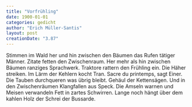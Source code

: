```yaml
---
title: "Vorfrühling"
date: 1900-01-01
categories: gedicht
author: "Erich Müller-Santis"
layout: post
creationDate: "3.87"
---
```

Stimmen im Wald her
und hin zwischen den Bäumen das Rufen
tätiger Männer.
Zitate fetten
den Zwischenraum.
Her mehr als hin zwischen Bäumen
ranziges Sprachwerk.
Traktore rattern den Frühling ein.
Die Häher streiken.
Im Lärm der Kehlern kocht Tran.
Sacre du printemps, sagt Einer.
Die Tauben durchqueren
was übrig bleibt.
Gehäul der Kettensägen.
Und in den Zwischenräumen
Klangfallen aus Speck.
Die Amseln warnen
und Meisen verwandeln Fett
in zartes Schwirren.
Lange noch
hängt über dem kahlen Holz
der Schrei der Bussarde.
